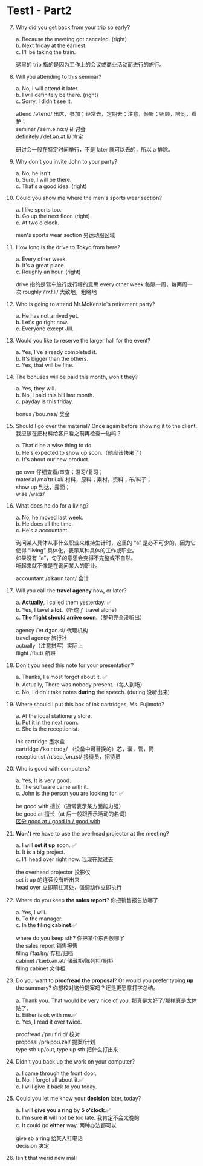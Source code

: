 # Test1 - Part2

7. Why did you get back from your trip so early?

   a. Because the meeting got canceled. (right)  
   b. Next friday at the earliest.  
   c. I'll be taking the train.

   这里的 trip 指的是因为工作上的会议或商业活动而进行的旅行。

8. Will you attending to this seminar?

   a. No, I will attend it later.  
   b. I will definitely be there. (right)  
   c. Sorry, I didn't see it.

   attend /əˈtend/ 出席，参加；经常去，定期去；注意，倾听；照顾，陪同，看护；  
   seminar /ˈsem.ə.nɑːr/ 研讨会  
   definitely /ˈdef.ən.ət.li/ 肯定

   研讨会一般在特定时间举行，不是 later 就可以去的，所以 a 排除。

9. Why don't you invite John to your party?

   a. No, he isn't.  
   b. Sure, I will be there.  
   c. That's a good idea. (right)

10. Could you show me where the men's sports wear section?

    a. I like sports too.  
    b. Go up the next floor. (right)  
    c. At two o'clock.

    men's sports wear section 男运动服区域

11. How long is the drive to Tokyo from here?

    a. Every other week.  
    b. It's a great place.  
    c. Roughly an hour. (right)

    drive 指的是驾车旅行或行程的意思
    every other week 每隔一周，每两周一次
    roughly /ˈrʌf.li/ 大致地，粗略地

12. Who is going to attend Mr.McKenzie's retirement party?

    a. He has not arrived yet.  
    b. Let's go right now.  
    c. Everyone except Jill.

13. Would you like to reserve the larger hall for the event?

    a. Yes, I've already completed it.  
    b. It's bigger than the others.  
    c. Yes, that will be fine.

14. The bonuses will be paid this month, won't they?

    a. Yes, they will.  
    b. No, I paid this bill last month.  
    c. payday is this friday.

    bonus /ˈboʊ.nəs/ 奖金

15. Should I go over the material? Once again before showing it to the client.  
    我应该在把材料给客户看之前再检查一边吗？

    a. That'd be a wise thing to do.  
    b. He's expected to show up soon.（他应该快来了）  
    c. It's about our new product.

    go over 仔细查看/审查；温习/复习；  
    material /məˈtɪr.i.əl/ 材料，原料；素材，资料；布/料子；  
    show up 到达，露面；  
    wise /waɪz/

16. What does he do for a living?

    a. No, he moved last week.  
    b. He does all the time.  
    c. He's a accountant.

    询问某人具体从事什么职业来维持生计时，这里的 “a” 是必不可少的，因为它使得 “living” 具体化，表示某种具体的工作或职业。  
    如果没有 “a”，句子的意思会变得不完整或不自然。  
    听起来就不像是在询问某人的职业。

    accountant /əˈkaʊn.t̬ənt/ 会计

17. Will you call the **travel agency** now, or later?

    a. **Actually**, I called them yesterday. :white_check_mark:  
    b. Yes, I tavel **a lot**.（听成了 travel alone）  
    c. **The flight should arrive soon**.（整句完全没听出）

    agency /ˈeɪ.dʒən.si/ 代理机构  
    travel agency 旅行社  
    actually（注意拼写）实际上  
    flight /flaɪt/ 航班

18. Don't you need this note for your presentation?

    a. Thanks, I almost forgot about it. :white_check_mark:  
    b. Actually, There was nobody present.（每人到场）  
    c. No, I didn't take notes **during** the speech. (during 没听出来)

19. Where should I put this box of ink cartridges, Ms. Fujimoto?

    a. At the local stationery store.  
    b. Put it in the next room.  
    c. She is the receptionist.

    ink cartridge 墨水盒  
    cartridge /ˈkɑːr.trɪdʒ/ （设备中可替换的）芯，囊，管，筒  
    receptionist /rɪˈsep.ʃən.ɪst/ 接待员，招待员

20. Who is good with computers?

    a. Yes, It is very good.  
    b. The software came with it.  
    c. John is the person you are looking for. :white_check_mark:

    be good with 擅长（通常表示某方面能力强）  
    be good at 擅长（at 后一般跟表示活动的名词）  
    [区分 good at / good in / good with](../../differences/good_at_in_with.md)

21. **Won't** we have to use the overhead projector at the meeting?

    a. I will **set it up** soon. :white_check_mark:  
    b. It is a big project.  
    c. I'll head over right now. 我现在就过去

    the overhead projector 投影仪  
    set it up 的连读没有听出来  
    head over 立即前往某处，强调动作立即执行

22. Where do you keep **the sales report**? 你把销售报告放哪了

    a. Yes, I will.  
    b. To the manager.  
    c. In the **filing cabinet**.:white_check_mark:

    where do you keep sth? 你把某个东西放哪了  
    the sales report 销售报告  
    filing /ˈfaɪ.lɪŋ/ 存档/归档  
    cabinet /ˈkæb.ən.ət/ 储藏柜/陈列柜/厨柜  
    filing cabinet 文件柜

23. Do you want to **proofread the proposal**? Or would you prefer typing **up** the summary? 你想校对这份提案吗？还是更愿意打字总结。

    a. Thank you. That would be very nice of you. 那真是太好了/那样真是太体贴了。  
    b. Either is ok with me.:white_check_mark:  
    c. Yes, I read it over twice.

    proofread /ˈpruːf.riːd/ 校对  
    proposal /prəˈpoʊ.zəl/ 提案/计划  
    type sth up/out, type up sth 把什么打出来

24. Didn't you back up the work on your computer?

    a. I came through the front door.  
    b. No, I forgot all about it.:white_check_mark:  
    c. I will give it back to you today.

25. Could you let me know your **decision** later, today?

    a. I will **give you a ring** by **5 o'clock**.:white_check_mark:  
    b. I'm sure **it** will not be too late. 我肯定不会太晚的  
    c. It could go **either** way. 两种办法都可以

    give sb a ring 给某人打电话  
    decision 决定  

26. Isn't that werid new mall 
